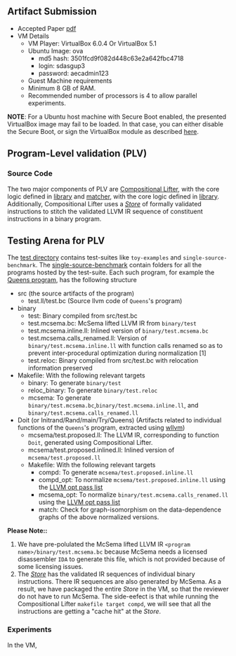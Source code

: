 ## Artifact Submission
 - Accepted Paper [pdf](https://github.com/sdasgup3/PLDI-2020-Artifact-Evaluation/blob/master/pldi2020-paper29.pdf)
 - VM Details
    - VM Player: VirtualBox 6.0.4 Or VirtualBox 5.1
    - Ubuntu Image: ova
      -   md5 hash: 3501fcd9f082d448c63e2a642fbc4718
      -   login: sdasgup3
      -   password: aecadmin123
    - Guest Machine requirements
    - Minimum 8 GB of RAM.
    - Recommended number of processors is 4 to allow parallel experiments.

**NOTE**: For a Ubuntu host machine with Secure Boot enabled, the presented VirtualBox image may fail to be loaded. In that case, you can either disable the Secure Boot, or sign the VirtualBox module as described [here](https://askubuntu.com/questions/900118/vboxdrv-sh-failed-modprobe-vboxdrv-failed-please-use-dmesg-to-find-out-why/900121#900121).

## Program-Level validation (PLV)
### Source Code

The two major components of PLV are [Compositional Lifter](https://github.com/sdasgup3/validating-binary-decompilation/blob/master/source/tools/decompiler/decompiler.cpp), with the core logic defined in [library](https://github.com/sdasgup3/validating-binary-decompilation/blob/master/source/libs/compositional-decompiler/compositional-decompiler.cpp) and [matcher](https://github.com/sdasgup3/validating-binary-decompilation/blob/master/source/tools/matcher/matcher.cpp), with the core logic defined in [library](https://github.com/sdasgup3/validating-binary-decompilation/blob/master/source/libs/llvm-graph-matching/llvm-graph-matching.cpp). Additionally, Compositional Lifter uses a [_Store_](https://github.com/sdasgup3/compd_cache) of formally validated instructions to stitch the validated LLVM IR sequence of constituent instructions in a binary program.

## Testing Arena for PLV

The [test directory](https://github.com/sdasgup3/validating-binary-decompilation/tree/master/tests/program_translation_validation/) contains test-suites like `toy-examples` and `single-source-benchmark`. The [single-source-benchmark](https://github.com/sdasgup3/validating-binary-decompilation/tree/master/tests/program_translation_validation/single-source-benchmark) contain folders for all the programs hosted by the test-suite. Each such program, for example the [Queens program](https://github.com/sdasgup3/validating-binary-decompilation/tree/master/tests/program_translation_validation/single-source-benchmark/Queens), has the following structure


 - src (the source artifacts of the program)
   - test.ll/test.bc (Source llvm code of `Queens`'s program) 
 - binary
   - test: Binary compiled from src/test.bc
   - test.mcsema.bc: McSema lifted LLVM IR from `binary/test`
   - test.mcsema.inline.ll: Inlined version of `binary/test.mcsema.bc`
   - test.mcsema.calls_renamed.ll: Version of `binary/test.mcsema.inline.ll` with function calls renamed so as to prevent inter-procedural optimization during normalization [1]  
   - test.reloc: Binary compiled from src/test.bc with relocation information preserved
 - Makefile: With the following relevant targets
   - binary: To generate `binary/test`
   - reloc_binary: To generate `binary/test.reloc`
   - mcsema: To generate `binary/test.mcsema.bc`,`binary/test.mcsema.inline.ll`, and `binary/test.mcsema.calls_renamed.ll`  
  - Doit (or Initrand/Rand/main/Try/Queens) (Artifacts related to individual functions of the `Queens`'s program, extracted using [wllvm](https://github.com/travitch/whole-program-llvm))
    - mcsema/test.proposed.ll: The LLVM IR, corresponding to function `Doit`, generated using Compositional Lifter.
    - mcsema/test.proposed.inlined.ll: Inlined version of `mcsema/test.proposed.ll`
    - Makefile: With the following relevant targets
      - compd: To generate `mcsema/test.proposed.inline.ll`
      - compd_opt: To normalize `mcsema/test.proposed.inline.ll` using the [LLVM opt pass list](https://github.com/sdasgup3/validating-binary-decompilation/blob/master/tests/scripts/matcher_driver.sh#L15)
      - mcsema_opt: To normalize `binary/test.mcsema.calls_renamed.ll` using the [LLVM opt pass list](https://github.com/sdasgup3/validating-binary-decompilation/blob/master/tests/scripts/matcher_driver.sh#L15)
      - match: Check for graph-isomorphism on the data-dependence graphs of the above normalized versions.

**Please Note::** 
 1. We have pre-polulated the McSema lifted LLVM IR `<program name>/binary/test.mcsema.bc` because McSema needs a licensed disassembler `IDA` to generate this file, which is not provided because of some licensing issues.
 2. The [_Store_](https://github.com/sdasgup3/compd_cache) has the validated IR sequences of individual binary instructions. There IR sequences are also generated by McSema. As a result, we have packaged the entire _Store_ in the VM, so that the reviewer do not have to run McSema. The side-eefect is that while running the Compositional Lifter `makefile target compd`, we will see that all the instructions are getting a "cache hit" at the _Store_. 

### Experiments
In the VM, 


